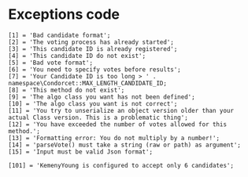 # Exceptions code   
	[1] = 'Bad candidate format';
	[2] = 'The voting process has already started';
	[3] = 'This candidate ID is already registered';
	[4] = 'This candidate ID do not exist';
	[5] = 'Bad vote format';
	[6] = 'You need to specify votes before results';
	[7] = 'Your Candidate ID is too long > ' . namespace\Condorcet::MAX_LENGTH_CANDIDATE_ID;
	[8] = 'This method do not exist';
	[9] = 'The algo class you want has not been defined';
	[10] = 'The algo class you want is not correct';
	[11] = 'You try to unserialize an object version older than your actual Class version. This is a problematic thing';
	[12] = 'You have exceeded the number of votes allowed for this method.';
	[13] = 'Formatting error: You do not multiply by a number!';
	[14] = 'parseVote() must take a string (raw or path) as argument';
	[15] = 'Input must be valid Json format';

	[101] = 'KemenyYoung is configured to accept only 6 candidates';